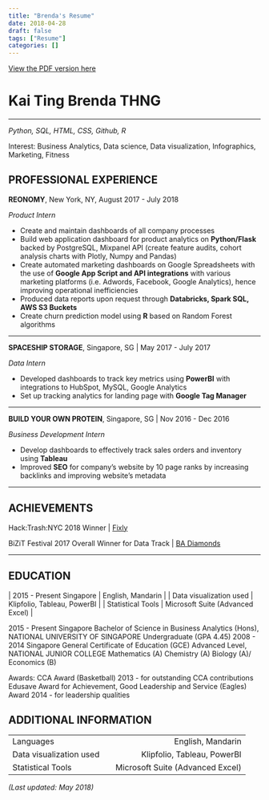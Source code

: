 ```yaml
---
title: "Brenda's Resume"
date: 2018-04-28
draft: false
tags: ["Resume"]
categories: []
---
```


[View the PDF version here](https://docs.google.com/document/d/1eyDSzV6hueRA6yl05hzjWYEhe6MBJQ8sHp_Mv_N9ETc/edit)

# Kai Ting Brenda THNG
---
_Python, SQL, HTML, CSS, Github, R_

Interest: Business Analytics, Data science, Data visualization, Infographics, Marketing, Fitness

## PROFESSIONAL EXPERIENCE
**REONOMY**, New York, NY, August 2017 - July 2018

*Product Intern*

+ Create and maintain dashboards of all company processes
+ Build web application dashboard for product analytics on **Python/Flask** backed by PostgreSQL, Mixpanel API (create feature audits, cohort analysis charts with Plotly, Numpy and Pandas)
+ Create automated marketing dashboards on Google Spreadsheets with the use of **Google App Script and API integrations** with various marketing platforms (i.e. Adwords, Facebook, Google Analytics), hence improving operational inefficiencies
+ Produced data reports upon request through **Databricks, Spark SQL, AWS S3 Buckets**
+ Create churn prediction model using **R** based on Random Forest algorithms

---

**SPACESHIP STORAGE**, Singapore, SG | May 2017 - July 2017

*Data Intern*

+ Developed dashboards to track key metrics using **PowerBI** with integrations to HubSpot, MySQL, Google Analytics
+ Set up tracking analytics for landing page with **Google Tag Manager**

---

**BUILD YOUR OWN PROTEIN**, Singapore, SG | Nov 2016 - Dec 2016

*Business Development Intern*

+ Develop dashboards to effectively track sales orders and inventory using **Tableau**
+ Improved **SEO** for company’s website by 10 page ranks by increasing backlinks and improving website’s metadata

---

## ACHIEVEMENTS
Hack:Trash:NYC 2018 Winner | [Fixly](http://www.hacktrash.nyc/)

BiZiT Festival 2017 Overall Winner for Data Track | [BA Diamonds](http://nusbizit.org/2017/08/18/bizit-festival-2017/)

---

## EDUCATION

| 2015 - Present Singapore               | English, Mandarin                |
| Data visualization used | Klipfolio, Tableau, PowerBI      |
| Statistical Tools       | Microsoft Suite (Advanced Excel) |


2015 - Present
Singapore
Bachelor of Science in Business Analytics (Hons), NATIONAL UNIVERSITY OF SINGAPORE
Undergraduate (GPA 4.45)
2008 - 2014
Singapore
General Certificate of Education (GCE) Advanced Level, NATIONAL JUNIOR COLLEGE
Mathematics (A) Chemistry (A) Biology (A)/ Economics (B)

Awards:
CCA Award (Basketball) 2013 - for outstanding CCA contributions
Edusave Award for Achievement, Good Leadership and Service (Eagles) Award 2014 - for leadership qualities

## ADDITIONAL INFORMATION

|                         |               |                                 |
| ----------------------- | ---|-------------------------------: |
| Languages               |               |English, Mandarin                |
| Data visualization used |               |Klipfolio, Tableau, PowerBI      |
| Statistical Tools       |               |Microsoft Suite (Advanced Excel) |





*(Last updated: May 2018)*